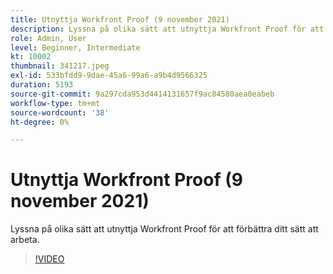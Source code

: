 ```yaml
---
title: Utnyttja Workfront Proof (9 november 2021)
description: Lyssna på olika sätt att utnyttja Workfront Proof för att förbättra ditt sätt att arbeta.
role: Admin, User
level: Beginner, Intermediate
kt: 10002
thumbnail: 341217.jpeg
exl-id: 533bfdd9-9dae-45a6-99a6-a9b4d9566325
duration: 5193
source-git-commit: 9a297cda953d4414131657f9ac84580aea0eabeb
workflow-type: tm+mt
source-wordcount: '38'
ht-degree: 0%

---
```


# Utnyttja Workfront Proof (9 november 2021)

Lyssna på olika sätt att utnyttja Workfront Proof för att förbättra ditt sätt att arbeta.

>[!VIDEO](https://video.tv.adobe.com/v/341217/?quality=12&learn=on)
